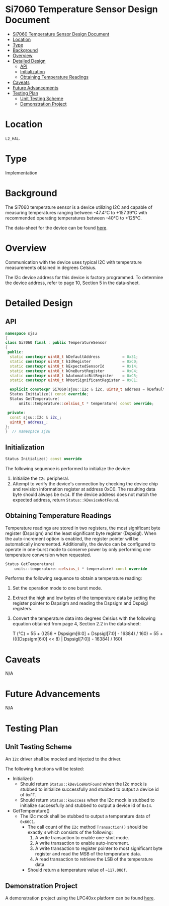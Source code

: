 # Si7060 Temperature Sensor Design Document

- [Si7060 Temperature Sensor Design Document](#si7060-temperature-sensor-design-document)
- [Location](#location)
- [Type](#type)
- [Background](#background)
- [Overview](#overview)
- [Detailed Design](#detailed-design)
  - [API](#api)
  - [Initialization](#initialization)
  - [Obtaining Temperature Readings](#obtaining-temperature-readings)
- [Caveats](#caveats)
- [Future Advancements](#future-advancements)
- [Testing Plan](#testing-plan)
  - [Unit Testing Scheme](#unit-testing-scheme)
  - [Demonstration Project](#demonstration-project)

# Location
`L2_HAL`.

# Type
Implementation

# Background
The Si7060 temperature sensor is a device utilizing I2C and capable of
measuring temperatures ranging between -47.4°C to +157.39°C with recommended
operating temperatures between -40°C to +125°C.

The data-sheet for the device can be found
[here](/datasheets/sjtwo/Temperature-Sensor/si7060-datasheet.pdf).

# Overview
Communication with the device uses typical I2C with temperature measurements
obtained in degrees Celsius.

The I2c device address for this device is factory programmed. To determine the
device address, refer to page 10, Section 5 in the data-sheet.

# Detailed Design
## API
```C++
namespace sjsu
{
class Si7060 final : public TemperatureSensor
{
 public:
  static constexpr uint8_t kDefaultAddress          = 0x31;
  static constexpr uint8_t kIdRegister              = 0xC0;
  static constexpr uint8_t kExpectedSensorId        = 0x14;
  static constexpr uint8_t kOneBurstRegister        = 0xC4;
  static constexpr uint8_t kAutomaticBitRegister    = 0xC5;
  static constexpr uint8_t kMostSignificantRegister = 0xC1;

  explicit constexpr Si7060(sjsu::I2c & i2c, uint8_t address = kDefaultAddress);
  Status Initialize() const override;
  Status GetTemperature(
      units::temperature::celsius_t * temperature) const override;

 private:
  const sjsu::I2c & i2c_;
  uint8_t address_;
};
}  // namespace sjsu
```

## Initialization
```c++
Status Initialize() const override
```
The following sequence is performed to initialize the device:
1. Initialize the `I2c` peripheral.
2. Attempt to verify the device's connection by checking the device chip and
   revision information register at address 0xC0. The resulting data byte should
   always be `0x14`. If the device address does not match the expected address,
   return `Status::kDeviceNotFound`.

## Obtaining Temperature Readings
Temperature readings are stored in two registers, the most significant byte
register (Dspsigm) and the least significant byte register (Dspsigl). When the
auto-increment option is enabled, the register pointer will be automatically
incremented. Additionally, the device can be configured to operate in one-burst
mode to conserve power by only performing one temperature conversion when
requested.

```c++
Status GetTemperature(
    units::temperature::celsius_t * temperature) const override
```
Performs the following sequence to obtain a temperature reading:
1. Set the operation mode to one burst mode.
2. Extract the high and low bytes of the temperature data by setting the
   register pointer to Dspsigm and reading the Dspsigm and Dspsigl registers.
3. Convert the temperature data into degrees Celsius with the following equation
   obtained from page 4, Section 2.2 in the data-sheet:

   T (°C) = 55 + ((256 * Dspsigm[6:0] + Dspsigl[7:0] - 16384) / 160)
          = 55 + ((((Dspsigm[6:0] << 8) | Dspsigl[7:0]) - 16384) / 160)

# Caveats
N/A

# Future Advancements
N/A

# Testing Plan
## Unit Testing Scheme
An `I2c` driver shall be mocked and injected to the driver.

The following functions will be tested:
- Initialize()
  - Should return `Status::kDeviceNotFound` when the I2c mock is stubbed to
    initialize successfully and stubbed to output a device id of `0xFF`.
  - Should return `Status::kSuccess` when the I2c mock is stubbed to initialize
    successfully and stubbed to output a device id of `0x14`.
- GetTemperature()
  - The I2c mock shall be stubbed to output a temperature data of `0x66C1`.
    - The call count of the `I2c` method `Transaction()` should be exactly `4`
      which consists of the following:
      1. A write transaction to enable one-shot mode.
      2. A write transaction to enable auto-increment.
      3. A write transaction to register pointer to most significant byte
         register and read the MSB of the temperature data.
      4. A read transaction to retrieve the LSB of the temperature data.
    - Should return a temperature value of `~117.006f`.

## Demonstration Project
A demonstration project using the LPC40xx platform can be found
[here](/demos/sjtwo/temperature/source/main.cpp).
